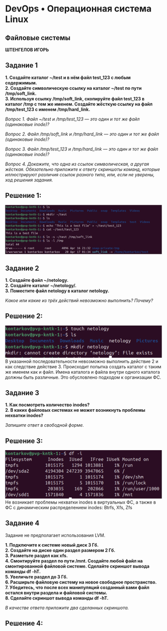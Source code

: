 # DevOps • Операционная система Linux
## Файловые системы
__ШТЕНГЕЛОВ ИГОРЬ__

## Задание 1
__1. Создайте каталог ~/test и в нём файл test_123 с любым содержимым.__  
__2. Создайте символическую ссылку на каталог ~/test по пути /tmp/soft_link.__   
__3. Используя ссылку /tmp/soft_link, скопируйте файл test_123 в каталог /tmp с тем же именем. Создайте жёсткую ссылку на файл /tmp/test_123 с именем /tmp/hard_link.__  

_Вопрос 1. Файл ~/test и /tmp/test_123 — это один и тот же файл (одинаковые inode)?_  

_Вопрос 2. Файл /tmp/soft_link и /tmp/hard_link — это один и тот же файл (одинаковые inode)?_  

_Вопрос 3. Файл /tmp/test_123 и /tmp/hard_link — это один и тот же файл (одинаковые inode)?_  

_Вопрос 4. Докажите, что одна из ссылок символическая, а другая жёсткая. Обязательно приложите к ответу скриншоты команд, которые иллюстрируют различия ссылок разного типа, или, если не уверены, ход решения задания._  


## Решение 1:

![1](./images/3_1.png)  
 

## Задание 2
__1. Создайте файл ~/netology.__  
__2. Создайте каталог ~/netology/.__  
__3. Поместите файл netology в каталог netology.__  

_Какое или какие из трёх действий невозможно выполнить? Почему?_  

## Решение 2:

![6](./images/3_6.png)  
В указанной последовательности невозможно выполнить действие 2 и как следствие действие 3.
Происходит попытка создать каталог с таким же именем как и файл. Имена каталога и файла внутри одного каталога должны быть различные. Это обусловлено подходом к организации ФС.

## Задание 3
__1. Как посмотреть количество inodes?__  
__2. В каких файловых системах не может возникнуть проблемы нехватки inodes?__ 

_Запишите ответ в свободной форме._  

## Решение 3:

![7](./images/3_7.png)  
Не возникает проблемы нехватки inodes в виртуальных ФС, а также в ФС с динамическим распределением inodes: Btrfs, Xfs, Zfs


## Задание 4
Задание не предполагает использования LVM.

__1. Подключите к системе новый диск 3 Гб.__  
__2. Создайте на диске один раздел размером 2 Гб.__  
__3. Разметьте раздел как xfs.__  
__4. Смонтируйте раздел по пути /mnt. Создайте любой файл на смонтированной файловой системе. Сделайте скриншот вывода команды df -hT.__  
__5. Увеличьте раздел до 3 Гб.__  
__6. Расширьте файловую систему на новое свободное пространство.__  
__7. Убедитесь, что после всех манипуляций созданный вами файл остался внутри раздела и файловой системы.__  
__8. Сделайте скриншот вывода команды df -hT.__  

_В качестве ответа приложите два сделанных скриншота._  

## Решение 4:

